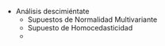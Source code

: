 - Análisis descimiéntate
	- Supuestos de Normalidad Multivariante
	- Supuesto de Homocedasticidad
	-